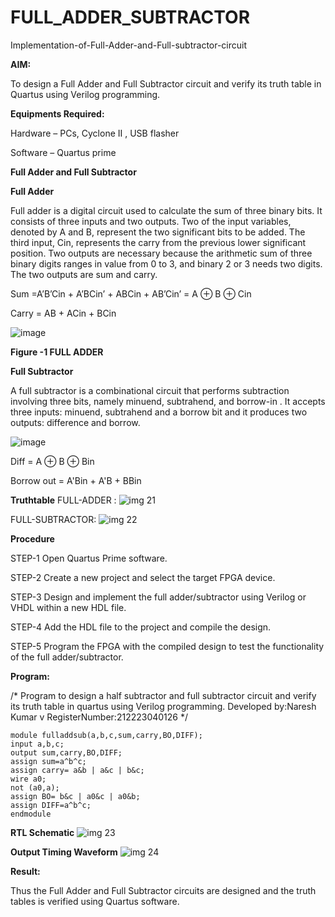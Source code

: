 # FULL_ADDER_SUBTRACTOR

Implementation-of-Full-Adder-and-Full-subtractor-circuit

**AIM:**

To design a Full Adder and Full Subtractor circuit and verify its truth table in Quartus using Verilog programming.

**Equipments Required:**

Hardware – PCs, Cyclone II , USB flasher

Software – Quartus prime

**Full Adder and Full Subtractor**

**Full Adder**

Full adder is a digital circuit used to calculate the sum of three binary bits. It consists of three inputs and two outputs. Two of the input variables, denoted by A and B, represent the two significant bits to be added. The third input, Cin, represents the carry from the previous lower significant position. Two outputs are necessary because the arithmetic sum of three binary digits ranges in value from 0 to 3, and binary 2 or 3 needs two digits. The two outputs are sum and carry.

Sum =A’B’Cin + A’BCin’ + ABCin + AB’Cin’ = A ⊕ B ⊕ Cin 

Carry = AB + ACin + BCin

![image](https://github.com/naavaneetha/FULL_ADDER_SUBTRACTOR/assets/154305477/0f30ba51-5ffb-4198-845f-18e054f675e7)

**Figure -1 FULL ADDER**

**Full Subtractor**

A full subtractor is a combinational circuit that performs subtraction involving three bits, namely minuend, subtrahend, and borrow-in . It accepts three inputs: minuend, subtrahend and a borrow bit and it produces two outputs: difference and borrow.

![image](https://github.com/naavaneetha/FULL_ADDER_SUBTRACTOR/assets/154305477/02b24f51-ab51-4304-9ad6-7b81ffc1ead5)

Diff = A ⊕ B ⊕ Bin 

Borrow out = A'Bin + A'B + BBin

**Truthtable**
FULL-ADDER :
![img 21](https://github.com/NARESH-KUMAR-V/FULL_ADDER_SUBTRACTOR/assets/145842937/e0fff7d1-a2f7-4fa0-b9c4-1a49aee2be8f)

FULL-SUBTRACTOR:
![img 22](https://github.com/NARESH-KUMAR-V/FULL_ADDER_SUBTRACTOR/assets/145842937/826f852d-ba60-4cd5-8e91-fd30cf327e8b)

**Procedure**

STEP-1 Open Quartus Prime software.

STEP-2 Create a new project and select the target FPGA device.

STEP-3 Design and implement the full adder/subtractor using Verilog or VHDL within a new HDL file.

STEP-4 Add the HDL file to the project and compile the design.

STEP-5 Program the FPGA with the compiled design to test the functionality of the full adder/subtractor.


**Program:**

/* Program to design a half subtractor and full subtractor circuit and verify its truth table in quartus using Verilog programming. Developed by:Naresh Kumar v RegisterNumber:212223040126
*/
```
module fulladdsub(a,b,c,sum,carry,BO,DIFF);
input a,b,c;
output sum,carry,BO,DIFF;
assign sum=a^b^c;
assign carry= a&b | a&c | b&c;
wire a0;
not (a0,a);
assign BO= b&c | a0&c | a0&b;
assign DIFF=a^b^c;
endmodule
```
**RTL Schematic**
![img 23](https://github.com/NARESH-KUMAR-V/FULL_ADDER_SUBTRACTOR/assets/145842937/99cb12ac-0a5a-4fb9-b02c-d5a25572e54d)

**Output Timing Waveform**
![img 24](https://github.com/NARESH-KUMAR-V/FULL_ADDER_SUBTRACTOR/assets/145842937/f07e90dc-cbcd-4dee-865d-87c12d8347c5)

**Result:**

Thus the Full Adder and Full Subtractor circuits are designed and the truth tables is verified using Quartus software.



